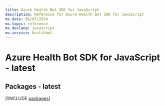 ```yaml
---
title: Azure Health Bot SDK for JavaScript
description: Reference for Azure Health Bot SDK for JavaScript
ms.date: 06/07/2024
ms.topic: reference
ms.devlang: javascript
ms.service: healthbot
---
```

# Azure Health Bot SDK for JavaScript - latest
## Packages - latest
[!INCLUDE [packages](health-bot-index.md)]